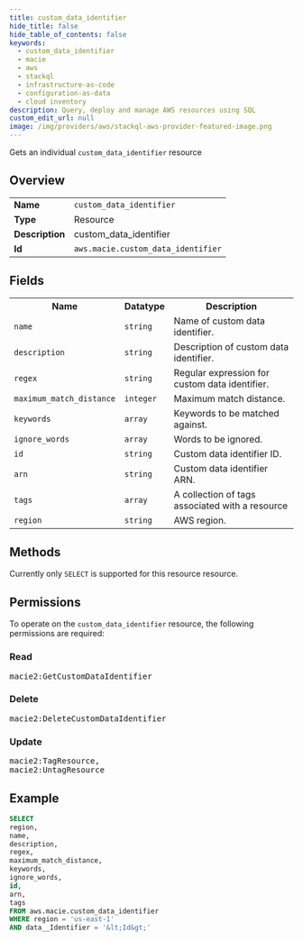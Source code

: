 ```yaml
---
title: custom_data_identifier
hide_title: false
hide_table_of_contents: false
keywords:
  - custom_data_identifier
  - macie
  - aws
  - stackql
  - infrastructure-as-code
  - configuration-as-data
  - cloud inventory
description: Query, deploy and manage AWS resources using SQL
custom_edit_url: null
image: /img/providers/aws/stackql-aws-provider-featured-image.png
---
```

Gets an individual <code>custom_data_identifier</code> resource

## Overview
<table><tbody>
<tr><td><b>Name</b></td><td><code>custom_data_identifier</code></td></tr>
<tr><td><b>Type</b></td><td>Resource</td></tr>
<tr><td><b>Description</b></td><td>custom_data_identifier</td></tr>
<tr><td><b>Id</b></td><td><code>aws.macie.custom_data_identifier</code></td></tr>
</tbody></table>

## Fields
<table><tbody>
<tr><th>Name</th><th>Datatype</th><th>Description</th></tr>
<tr><td><code>name</code></td><td><code>string</code></td><td>Name of custom data identifier.</td></tr>
<tr><td><code>description</code></td><td><code>string</code></td><td>Description of custom data identifier.</td></tr>
<tr><td><code>regex</code></td><td><code>string</code></td><td>Regular expression for custom data identifier.</td></tr>
<tr><td><code>maximum_match_distance</code></td><td><code>integer</code></td><td>Maximum match distance.</td></tr>
<tr><td><code>keywords</code></td><td><code>array</code></td><td>Keywords to be matched against.</td></tr>
<tr><td><code>ignore_words</code></td><td><code>array</code></td><td>Words to be ignored.</td></tr>
<tr><td><code>id</code></td><td><code>string</code></td><td>Custom data identifier ID.</td></tr>
<tr><td><code>arn</code></td><td><code>string</code></td><td>Custom data identifier ARN.</td></tr>
<tr><td><code>tags</code></td><td><code>array</code></td><td>A collection of tags associated with a resource</td></tr>
<tr><td><code>region</code></td><td><code>string</code></td><td>AWS region.</td></tr>

</tbody></table>

## Methods
Currently only <code>SELECT</code> is supported for this resource resource.

## Permissions

To operate on the <code>custom_data_identifier</code> resource, the following permissions are required:

### Read
<pre>
macie2:GetCustomDataIdentifier</pre>

### Delete
<pre>
macie2:DeleteCustomDataIdentifier</pre>

### Update
<pre>
macie2:TagResource,
macie2:UntagResource</pre>


## Example
```sql
SELECT
region,
name,
description,
regex,
maximum_match_distance,
keywords,
ignore_words,
id,
arn,
tags
FROM aws.macie.custom_data_identifier
WHERE region = 'us-east-1'
AND data__Identifier = '&lt;Id&gt;'
```
